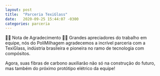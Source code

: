 ```yaml
---
layout: post
title:  "Parceria TexiGlass"
date:   2020-09-25 15:44:07 -0300
categories: parceria
---
```

🔵🔴 Nota de Agradecimento 🔵🔴
Grandes apreciadores do trabalho em equipe, nós do PoliMilhagem agradecemos a incrível parceria com a TexiGlass, indústria brasileira e pioneira no ramo de tecnologia com compósitos.

Agora, suas fibras de carbono auxiliarão não só na construção do futuro, mas também do próximo protótipo elétrico da equipe!
